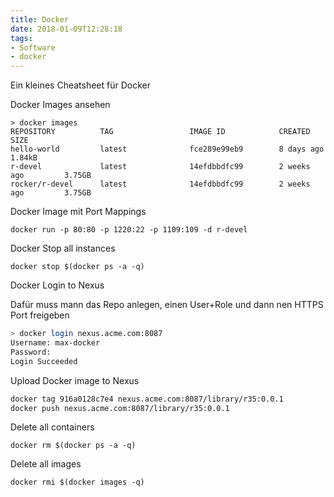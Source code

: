 ```yaml
---
title: Docker
date: 2018-01-09T12:28:18
tags:
- Software
- docker
---
```


Ein kleines Cheatsheet für Docker

<!--more-->

Docker Images ansehen

```
> docker images
REPOSITORY          TAG                 IMAGE ID            CREATED             SIZE
hello-world         latest              fce289e99eb9        8 days ago          1.84kB
r-devel             latest              14efdbbdfc99        2 weeks ago         3.75GB
rocker/r-devel      latest              14efdbbdfc99        2 weeks ago         3.75GB
```

Docker Image mit Port Mappings

    docker run -p 80:80 -p 1220:22 -p 1109:109 -d r-devel

Docker Stop all instances

    docker stop $(docker ps -a -q)

Docker Login to Nexus

Dafür muss mann das Repo anlegen, einen User+Role und dann nen HTTPS Port
freigeben

``` bash
> docker login nexus.acme.com:8087
Username: max-docker
Password:
Login Succeeded
```

Upload Docker image to Nexus

``` bash
docker tag 916a0128c7e4 nexus.acme.com:8087/library/r35:0.0.1
docker push nexus.acme.com:8087/library/r35:0.0.1
```

Delete all containers

    docker rm $(docker ps -a -q)

Delete all images

    docker rmi $(docker images -q)
